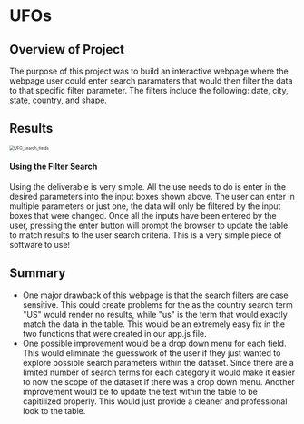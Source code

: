 # UFOs

## Overview of Project
The purpose of this project was to build an interactive webpage where the webpage user could enter search paramaters that would then filter the data to that specific filter parameter.  The filters include the following: date, city, state, country, and shape.

## Results
<img src="UFOs/UFO_search_fields.png" alt="UFO_search_fields" style="zoom:50%;" />

#### Using the Filter Search

Using the deliverable is very simple.  All the use needs to do is enter in the desired parameters into the input boxes shown above.  The user can enter in multiple parameters or just one, the data will only be filtered by the input boxes that were changed.  Once all the inputs have been entered by the user, pressing the enter button will prompt the browser to update the table to match results to the user search criteria.  This is a very simple piece of software to use!

## Summary

* One major drawback of this webpage is that the search filters are case sensitive.  This could create problems for the as the country search term "US" would render no results, while "us" is the term that would exactly match the data in the table.  This would be an extremely easy fix in the two functions that were created in our app.js file.
* One possible improvement would be a drop down menu for each field.   This would eliminate the guesswork of the user if they just wanted to explore possible search parameters within the dataset.  Since there are a limited number of search terms for each category it would make it easier to now the scope of the dataset if there was a drop down menu.  Another improvement would be to update the text within the table to be capitilized properly.  This would just provide a cleaner and professional look to the table.

